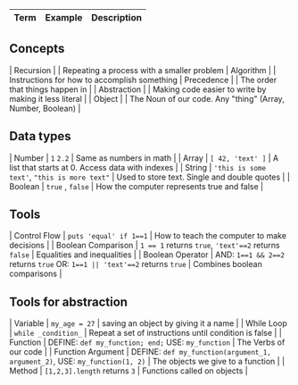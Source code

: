 | Term | Example | Description |
| --- | --- | --- |

## Concepts
| Recursion | | Repeating a process with a smaller problem
| Algorithm | | Instructions for how to accomplish something
| Precedence | | The order that things happen in |
| Abstraction | | Making code easier to write by making it less literal |
| Object | | The Noun of our code. Any "thing" (Array, Number, Boolean)  |

## Data types
| Number | `1` `2.2` | Same as numbers in math |
| Array | `[ 42, 'text' ]` | A list that starts at 0. Access data with indexes |
| String | `'this is some text'`, `"this is more text"` | Used to store text.  Single and double quotes |
| Boolean | `true` , `false` | How the computer represents true and false |

## Tools
| Control Flow | `puts 'equal' if 1==1` | How to teach the computer to make decisions |
| Boolean Comparison | `1 == 1` returns `true`, `'text'==2` returns `false` |	Equalities and inequalities |
| Boolean Operator | AND: `1==1 && 2==2` returns `true` OR: `1==1 || 'text'==2` returns `true` | Combines boolean comparisons |

## Tools for abstraction
| Variable | `my_age = 27` | saving an object by giving it a name |
| While Loop | `while _condition_` | Repeat a set of instructions until condition is false |
| Function | DEFINE: `def my_function; end;` USE: `my_function` | The Verbs of our code |
| Function Argument | DEFINE: `def my_function(argument_1, argument_2)`, USE: `my_function(1, 2)` | The objects we give to a function |
| Method | `[1,2,3].length` returns `3`  | Functions called on objects |

